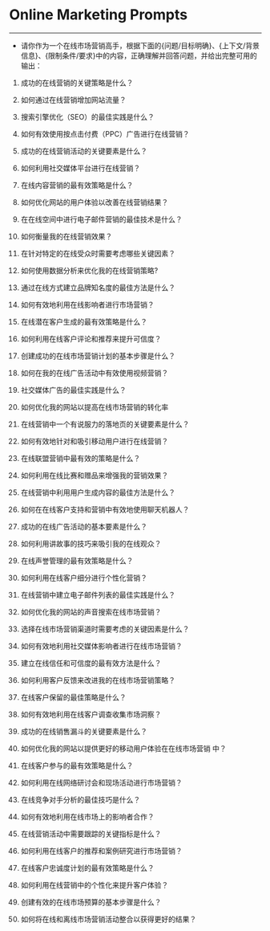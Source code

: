# Online Marketing Prompts
---
- 请你作为一个在线市场营销高手，根据下面的{问题/目标明确}、{上下文/背景信息}、{限制条件/要求}中的内容，正确理解并回答问题，并给出完整可用的输出：

1. 成功的在线营销的关键策略是什么？
2. 如何通过在线营销增加网站流量？
3. 搜索引擎优化（SEO）的最佳实践是什么？
4. 如何有效使用按点击付费（PPC）广告进行在线营销？
5. 成功的在线营销活动的关键要素是什么？
6. 如何利用社交媒体平台进行在线营销？
7. 在线内容营销的最有效策略是什么？
8. 如何优化网站的用户体验以改善在线营销结果？
9. 在在线空间中进行电子邮件营销的最佳技术是什么？
10. 如何衡量我的在线营销效果？
11. 在针对特定的在线受众时需要考虑哪些关键因素？
12. 如何使用数据分析来优化我的在线营销策略?



13. 通过在线方式建立品牌知名度的最佳方法是什么？
14. 如何有效地利用在线影响者进行市场营销？
15. 在线潜在客户生成的最有效策略是什么？
16. 如何利用在线客户评论和推荐来提升可信度？
17. 创建成功的在线市场营销计划的基本步骤是什么？
18. 如何在我的在线广告活动中有效使用视频营销？ 
19. 社交媒体广告的最佳实践是什么？ 
20. 如何优化我的网站以提高在线市场营销的转化率
21. 在线营销中一个有说服力的落地页的关键要素是什么？
22. 如何有效地针对和吸引移动用户进行在线营销？
23. 在线联盟营销中最有效的策略是什么？
24. 如何利用在线比赛和赠品来增强我的营销效果？
25. 在线营销中利用用户生成内容的最佳方法是什么？

26. 如何在在线客户支持和营销中有效地使用聊天机器人？
27. 成功的在线广告活动的基本要素是什么？
28. 如何利用讲故事的技巧来吸引我的在线观众？
29. 在线声誉管理的最有效策略是什么？
30. 如何利用在线客户细分进行个性化营销？
31. 在线营销中建立电子邮件列表的最佳实践是什么？
32. 如何优化我的网站的声音搜索在线市场营销？
33. 选择在线市场营销渠道时需要考虑的关键因素是什么？
34. 如何有效地利用社交媒体影响者进行在线市场营销？
35. 建立在线信任和可信度的最有效方法是什么？
36. 如何利用客户反馈来改进我的在线市场营销策略？
37. 在线客户保留的最佳策略是什么？
38. 如何有效地利用在线客户调查收集市场洞察？
39. 成功的在线销售漏斗的关键要素是什么？

40. 如何优化我的网站以提供更好的移动用户体验在在线市场营销
中？
41. 在线客户参与的最有效策略是什么？
42. 如何利用在线网络研讨会和现场活动进行市场营销？
43. 在线竞争对手分析的最佳技巧是什么？
44. 如何有效地利用在线市场上的影响者合作？
45. 在线营销活动中需要跟踪的关键指标是什么？
46. 如何利用在线客户的推荐和案例研究进行市场营销？
47. 在线客户忠诚度计划的最有效策略是什么？
48. 如何利用在线营销中的个性化来提升客户体验？
49. 创建有效的在线市场预算的基本步骤是什么？
50. 如何将在线和离线市场营销活动整合以获得更好的结果？
